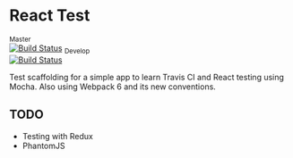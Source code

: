 # React Test

<sub>Master</sub></br>
[![Build Status](https://travis-ci.org/rodocite/react-test.svg?branch=master)](https://travis-ci.org/rodocite/react-test)
<sub>Develop</sub></br>
[![Build Status](https://travis-ci.org/rodocite/react-test.svg?branch=develop)](https://travis-ci.org/rodocite/react-test)

Test scaffolding for a simple app to learn Travis CI and React testing using Mocha. Also using Webpack 6 and its new conventions.

## TODO
* Testing with Redux
* PhantomJS
